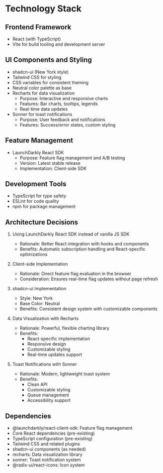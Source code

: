 # Technology Stack

## Frontend Framework
- React (with TypeScript)
- Vite for build tooling and development server

## UI Components and Styling
- shadcn-ui (New York style)
- Tailwind CSS for styling
- CSS variables for consistent theming
- Neutral color palette as base
- Recharts for data visualization
  - Purpose: Interactive and responsive charts
  - Features: Bar charts, tooltips, legends
  - Real-time data updates
- Sonner for toast notifications
  - Purpose: User feedback and notifications
  - Features: Success/error states, custom styling

## Feature Management
- LaunchDarkly React SDK
  - Purpose: Feature flag management and A/B testing
  - Version: Latest stable release
  - Implementation: Client-side SDK

## Development Tools
- TypeScript for type safety
- ESLint for code quality
- npm for package management

## Architecture Decisions
1. Using LaunchDarkly React SDK instead of vanilla JS SDK
   - Rationale: Better React integration with hooks and components
   - Benefits: Automatic subscription handling and React-specific optimizations

2. Client-side Implementation
   - Rationale: Direct feature flag evaluation in the browser
   - Consideration: Ensures real-time flag updates without page refresh

3. shadcn-ui Implementation
   - Style: New York
   - Base Color: Neutral
   - Benefits: Consistent design system with customizable components

4. Data Visualization with Recharts
   - Rationale: Powerful, flexible charting library
   - Benefits: 
     - React-specific implementation
     - Responsive design
     - Customizable styling
     - Real-time updates support

5. Toast Notifications with Sonner
   - Rationale: Modern, lightweight toast system
   - Benefits:
     - Clean API
     - Customizable styling
     - Queue management
     - Accessibility support

## Dependencies
- @launchdarkly/react-client-sdk: Feature flag management
- Core React dependencies (pre-existing)
- TypeScript configuration (pre-existing)
- Tailwind CSS and related plugins
- shadcn-ui components (as needed)
- recharts: Data visualization library
- sonner: Toast notification system
- @radix-ui/react-icons: Icon system
